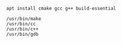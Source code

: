 ```shell
apt install cmake gcc g++ build-essential
```

```text
/usr/bin/make
/usr/bin/cc
/usr/bin/c++
/usr/bin/gdb
```
